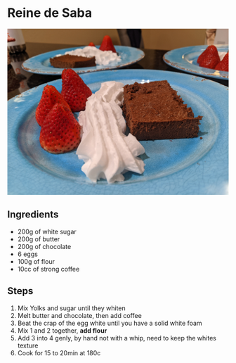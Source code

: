# Reine de Saba

![](https://raw.githubusercontent.com/3on/recipes/master/img/reine-de-saba.jpg)

## Ingredients
* 200g of white sugar
* 200g of butter
* 200g of chocolate
* 6 eggs
* 100g of flour
* 10cc of strong coffee

## Steps
1. Mix Yolks and sugar until they whiten
2. Melt butter and chocolate, then add coffee
3. Beat the crap of the egg white until you have a solid white foam
4. Mix 1 and 2 together, **add flour**
5. Add 3 into 4 genly, by hand not with a whip, need to keep the whites texture
6. Cook for 15 to 20min at 180c

